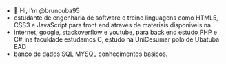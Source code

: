 - 👋 Hi, I’m @brunouba95
- estudante de engenharia de software e treino linguagens como HTML5, CSS3 e JavaScript para front end através de materiais disponiveis na
-  internet, google, stackoverflow e youtube, para back end estudo PHP e C#, na faculdade estudamos C, estudo na UniCesumar polo de Ubatuba EAD
-  banco de dados SQL MYSQL conhecimentos basicos.
<!---
brunouba95/brunouba95 is a ✨ special ✨ repository because its `README.md` (this file) appears on your GitHub profile.
You can click the Preview link to take a look at your changes.
--->

